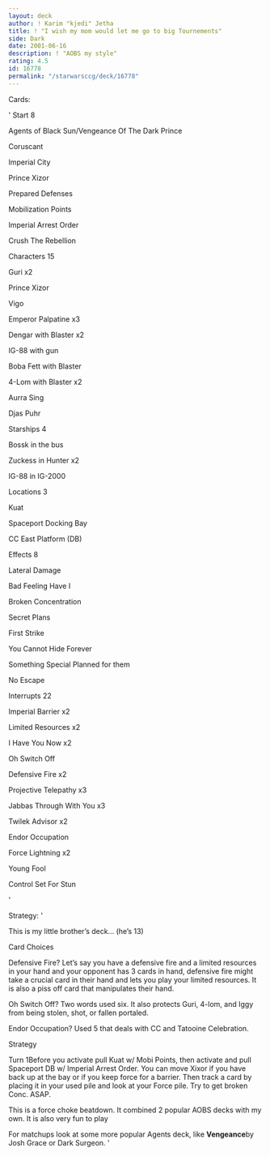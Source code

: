 ```yaml
---
layout: deck
author: ! Karim "kjedi" Jetha
title: ! "I wish my mom would let me go to big Tournements"
side: Dark
date: 2001-06-16
description: ! "AOBS my style"
rating: 4.5
id: 16778
permalink: "/starwarsccg/deck/16778"
---
```

Cards: 

' 
  Start 8

Agents of Black Sun/Vengeance Of The Dark Prince

Coruscant

Imperial City

Prince Xizor

Prepared Defenses

Mobilization Points

Imperial Arrest Order

Crush The Rebellion 


  Characters 15

Guri x2

Prince Xizor

Vigo

Emperor Palpatine x3

Dengar with Blaster x2

IG-88 with gun

Boba Fett with Blaster

4-Lom with Blaster x2

Aurra Sing

Djas Puhr


  Starships 4

Bossk in the bus

Zuckess in Hunter x2

IG-88 in IG-2000


  Locations 3

Kuat

Spaceport Docking Bay

CC East Platform (DB)


  Effects 8

Lateral Damage

Bad Feeling Have I

Broken Concentration

Secret Plans

First Strike 

You Cannot Hide Forever

Something Special Planned for them

No Escape


  Interrupts  22

Imperial Barrier x2

Limited Resources x2

I Have You Now x2

Oh Switch Off

Defensive Fire x2

Projective Telepathy x3

Jabbas Through With You x3

Twilek Advisor x2

Endor Occupation

Force Lightning x2

Young Fool

Control Set For Stun

'

Strategy: '

This is my little brother’s deck... (he’s 13)


Card Choices

  Defensive Fire? Let’s say you have a defensive fire and a limited resources in your hand and your opponent has 3 cards in hand, defensive fire might take a crucial card in their hand and lets you play your limited resources. It is also a piss off card that manipulates their hand.

  Oh Switch Off? Two words used six. It also protects Guri, 4-lom, and Iggy from being stolen, shot, or fallen portaled. 

  Endor Occupation? Used 5 that deals with CC and Tatooine Celebration.


Strategy 

  Turn 1Before you activate pull Kuat w/ Mobi Points, then activate and pull Spaceport DB w/ Imperial Arrest Order. You can move Xixor if you have back up at the bay or if you keep force for a barrier. Then track a card by placing it in your used pile and look at your Force pile. Try to get broken Conc. ASAP.


This is a force choke beatdown. It combined 2 popular AOBS decks with my own. It is also very fun to play


For matchups look at some more popular Agents deck, like **Vengeance**by Josh Grace or Dark Surgeon.        '
